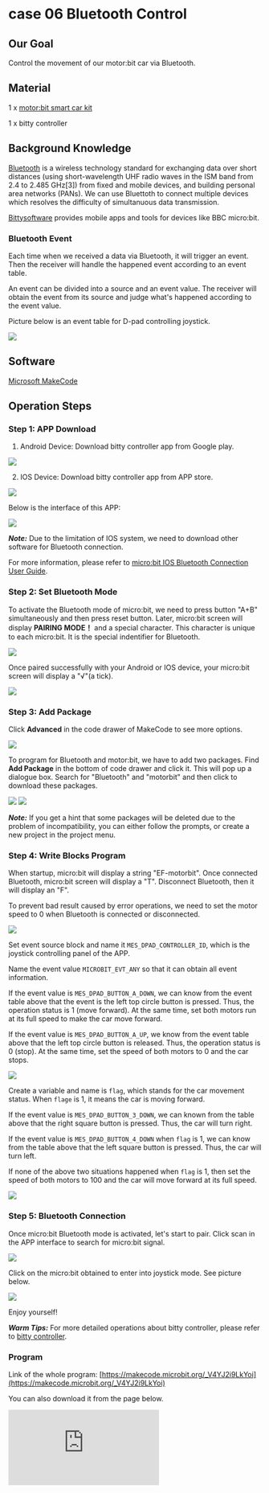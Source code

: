 ﻿# case 06 Bluetooth Control

## Our Goal

Control the movement of our motor:bit car via Bluetooth.

## Material

 1 x [motor:bit smart car kit](https://www.elecfreaks.com/motor-bit-acrylic-smart-car-kit.html)

 1 x bitty controller

## Background Knowledge

 [Bluetooth](https://en.wikipedia.org/wiki/Bluetooth) is a wireless technology standard for exchanging data over short distances (using short-wavelength UHF radio waves in the ISM band from 2.4 to 2.485 GHz[3]) from fixed and mobile devices, and building personal area networks (PANs). We can use Bluettoth to connect multiple devices which resolves the difficulty of simultanuous data transmission.

 [Bittysoftware](http://www.bittysoftware.com/index.html) provides mobile apps and tools for devices like BBC micro:bit.

### Bluetooth Event

Each time when we received a data via Bluetooth, it will trigger an event. Then the receiver will handle the happened event according to an event table.

An event can be divided into a source and an event value. The receiver will obtain the event from its source and judge what's happened according to the event value.

Picture below is an event table for D-pad controlling joystick.

![](https://wiki-media-ef.oss-cn-hongkong.aliyuncs.com/i18n/en/docusaurus-plugin-content-docs/current/microbit/microbit-smart-car/microbit-motorbit-smart-car-kit/images/hrxqpWo.jpg)


## Software

[Microsoft MakeCode](https://makecode.microbit.org/#)


## Operation Steps

### Step 1: APP Download

1. Android Device: Download bitty controller app from Google play.

![](https://wiki-media-ef.oss-cn-hongkong.aliyuncs.com/i18n/en/docusaurus-plugin-content-docs/current/microbit/microbit-smart-car/microbit-motorbit-smart-car-kit/images/moQ7aYu.jpg)

2. IOS Device: Download bitty controller app from APP store.

![](https://wiki-media-ef.oss-cn-hongkong.aliyuncs.com/i18n/en/docusaurus-plugin-content-docs/current/microbit/microbit-smart-car/microbit-motorbit-smart-car-kit/images/LqEfbhE.png)

  Below is the interface of this APP:

![](https://wiki-media-ef.oss-cn-hongkong.aliyuncs.com/i18n/en/docusaurus-plugin-content-docs/current/microbit/microbit-smart-car/microbit-motorbit-smart-car-kit/images/ZvHqv7T.png)


***Note:*** Due to the limitation of IOS system, we need to download other software for Bluetooth connection.

For more information, please refer to [micro:bit IOS Bluetooth Connection User Guide](http://www.bittysoftware.com/apps/bitty_blue.html).

### Step 2: Set Bluetooth Mode

To activate the Bluetooth mode of micro:bit, we need to press button "A+B" simultaneously and then press reset button. Later, micro:bit screen will display **PAIRING MODE！** and a special character. This character is unique to each micro:bit. It is the special indentifier for Bluetooth.

![](https://wiki-media-ef.oss-cn-hongkong.aliyuncs.com/i18n/en/docusaurus-plugin-content-docs/current/microbit/microbit-smart-car/microbit-motorbit-smart-car-kit/images/ceES90z.jpg)

Once paired successfully with your Android or IOS device, your micro:bit screen will display a "√"(a tick).

![](https://wiki-media-ef.oss-cn-hongkong.aliyuncs.com/i18n/en/docusaurus-plugin-content-docs/current/microbit/microbit-smart-car/microbit-motorbit-smart-car-kit/images/5luUYc7.jpg)

### Step 3: Add Package

Click **Advanced** in the code drawer of MakeCode to see more options.

![](https://wiki-media-ef.oss-cn-hongkong.aliyuncs.com/i18n/en/docusaurus-plugin-content-docs/current/microbit/microbit-smart-car/microbit-motorbit-smart-car-kit/images/LjMR5IU.png)

To program for Bluetooth and motor:bit, we have to add two packages. Find **Add Package** in the bottom of code drawer and click it. This will pop up a dialogue box. Search for "Bluetooth" and "motorbit" and then click to download these packages.

![](https://wiki-media-ef.oss-cn-hongkong.aliyuncs.com/i18n/en/docusaurus-plugin-content-docs/current/microbit/microbit-smart-car/microbit-motorbit-smart-car-kit/images/4eJ7Jgx.png)
![](https://wiki-media-ef.oss-cn-hongkong.aliyuncs.com/i18n/en/docusaurus-plugin-content-docs/current/microbit/microbit-smart-car/microbit-motorbit-smart-car-kit/images/LTJUxsR.png)

***Note:*** If you get a hint that some packages will be deleted due to the problem of incompatibility, you can either follow the prompts, or create a new project in the project menu.

### Step 4: Write Blocks Program

When startup, micro:bit will display a string "EF-motorbit". Once connected Bluetooth, micro:bit screen will display a "T". Disconnect Bluetooth, then it will display an "F".

To prevent bad result caused by error operations, we need to set the motor speed to 0 when Bluetooth is connected or disconnected.

![](https://wiki-media-ef.oss-cn-hongkong.aliyuncs.com/i18n/en/docusaurus-plugin-content-docs/current/microbit/microbit-smart-car/microbit-motorbit-smart-car-kit/images/LdDCffz.png)

Set event source block and name it `MES_DPAD_CONTROLLER_ID`, which is the joystick controlling panel of the APP.

Name the event value `MICROBIT_EVT_ANY` so that it can obtain all event information.

If the event value is `MES_DPAD_BUTTON_A_DOWN`, we can know from the event table above that the event is the left top circle button is pressed. Thus, the operation status is 1 (move forward). At the same time, set both motors run at its full speed to make the car move forward.

If the event value is `MES_DPAD_BUTTON_A_UP`, we know from the event table above that the left top circle button is released. Thus, the operation status is 0 (stop). At the same time, set the speed of both motors to 0 and the car stops.

![](https://wiki-media-ef.oss-cn-hongkong.aliyuncs.com/i18n/en/docusaurus-plugin-content-docs/current/microbit/microbit-smart-car/microbit-motorbit-smart-car-kit/images/a1tboRB.png)

Create a variable and name is `flag`, which stands for the car movement status. When `flage` is 1, it means the car is moving forward.

If the event value is `MES_DPAD_BUTTON_3_DOWN`, we can known from the table above that the right square button is pressed. Thus, the car will turn right.

If the event value is `MES_DPAD_BUTTON_4_DOWN` when `flag` is 1, we can know from the table above that the left square button is pressed. Thus, the car will turn left.

If none of the above two situations happened when `flag` is 1, then set the speed of both motors to 100 and the car will move forward at its full speed.

![](https://wiki-media-ef.oss-cn-hongkong.aliyuncs.com/i18n/en/docusaurus-plugin-content-docs/current/microbit/microbit-smart-car/microbit-motorbit-smart-car-kit/images/cvXAfCv.png)

### Step 5: Bluetooth Connection

Once micro:bit Bluetooth mode is activated, let's start to pair. Click scan in the APP interface to search for micro:bit signal.

![](https://wiki-media-ef.oss-cn-hongkong.aliyuncs.com/i18n/en/docusaurus-plugin-content-docs/current/microbit/microbit-smart-car/microbit-motorbit-smart-car-kit/images/rLS50GM.png)

Click on the micro:bit obtained to enter into joystick mode. See picture below.

![](https://wiki-media-ef.oss-cn-hongkong.aliyuncs.com/i18n/en/docusaurus-plugin-content-docs/current/microbit/microbit-smart-car/microbit-motorbit-smart-car-kit/images/gaPL6bX.png)

Enjoy yourself!

***Warm Tips:*** For more detailed operations about bitty controller, please refer to [bitty controller](http://www.bittysoftware.com/apps/bitty_controller.html).

### Program

Link of the whole program: [https://makecode.microbit.org/_V4YJ2i9LkYoi](https://makecode.microbit.org/_V4YJ2i9LkYoi)

You can also download it from the page below.

<div
    style={{
        position: 'relative',
        paddingBottom: '60%',
        overflow: 'hidden',
    }}
>
    <iframe
        src="https://makecode.microbit.org/_V4YJ2i9LkYoi"
        frameborder="0"
        sandbox="allow-popups allow-forms allow-scripts allow-same-origin"
        style={{
            position: 'absolute',
            width: '100%',
            height: '100%',
        }}
    />
</div>
***Note:*** Low motor speed will affect its rotation.


## Result

Once Bluetooth paired successfully, micro:bit screen will display a "T". Disconnect the Bluetooth, it will display an "F".

Press the left top button on the joystick interface, the car will move forward.
Press the left or right button in the right side of joystick, the car will reverse to the left or right.


## Think

How to write our code if we want to reverse our car or even make it turn left ot right ?


## FAQ
